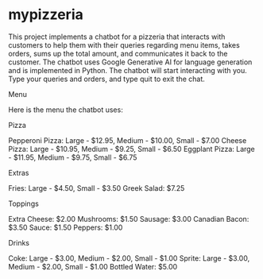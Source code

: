# mypizzeria
This project implements a chatbot for a pizzeria that interacts with customers to help them with their queries regarding menu items, takes orders, sums up the total amount, and communicates it back to the customer. The chatbot uses Google Generative AI for language generation and is implemented in Python.
The chatbot will start interacting with you. Type your queries and orders, and type quit to exit the chat.

Menu


Here is the menu the chatbot uses:

Pizza


Pepperoni Pizza: Large - $12.95, Medium - $10.00, Small - $7.00
Cheese Pizza: Large - $10.95, Medium - $9.25, Small - $6.50
Eggplant Pizza: Large - $11.95, Medium - $9.75, Small - $6.75

Extras

Fries: Large - $4.50, Small - $3.50
Greek Salad: $7.25

Toppings

Extra Cheese: $2.00
Mushrooms: $1.50
Sausage: $3.00
Canadian Bacon: $3.50
Sauce: $1.50
Peppers: $1.00

Drinks

Coke: Large - $3.00, Medium - $2.00, Small - $1.00
Sprite: Large - $3.00, Medium - $2.00, Small - $1.00
Bottled Water: $5.00
